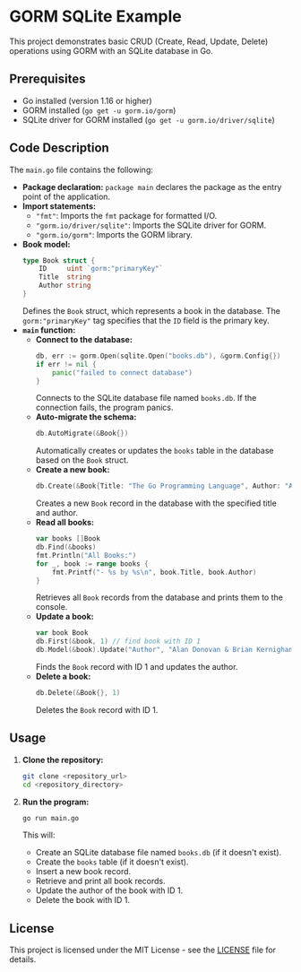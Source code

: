 # GORM SQLite Example

This project demonstrates basic CRUD (Create, Read, Update, Delete) operations using GORM with an SQLite database in Go.

## Prerequisites

*   Go installed (version 1.16 or higher)
*   GORM installed (`go get -u gorm.io/gorm`)
*   SQLite driver for GORM installed (`go get -u gorm.io/driver/sqlite`)

## Code Description

The `main.go` file contains the following:

*   **Package declaration:** `package main` declares the package as the entry point of the application.
*   **Import statements:**
    *   `"fmt"`: Imports the `fmt` package for formatted I/O.
    *   `"gorm.io/driver/sqlite"`: Imports the SQLite driver for GORM.
    *   `"gorm.io/gorm"`: Imports the GORM library.
*   **Book model:**
    ```go
    type Book struct {
        ID     uint `gorm:"primaryKey"`
        Title  string
        Author string
    }
    ```
    Defines the `Book` struct, which represents a book in the database. The `gorm:"primaryKey"` tag specifies that the `ID` field is the primary key.
*   **`main` function:**
    *   **Connect to the database:**
        ```go
        db, err := gorm.Open(sqlite.Open("books.db"), &gorm.Config{})
        if err != nil {
            panic("failed to connect database")
        }
        ```
        Connects to the SQLite database file named `books.db`. If the connection fails, the program panics.
    *   **Auto-migrate the schema:**
        ```go
        db.AutoMigrate(&Book{})
        ```
        Automatically creates or updates the `books` table in the database based on the `Book` struct.
    *   **Create a new book:**
        ```go
        db.Create(&Book{Title: "The Go Programming Language", Author: "Alan A. A. Donovan"})
        ```
        Creates a new `Book` record in the database with the specified title and author.
    *   **Read all books:**
        ```go
        var books []Book
        db.Find(&books)
        fmt.Println("All Books:")
        for _, book := range books {
            fmt.Printf("- %s by %s\n", book.Title, book.Author)
        }
        ```
        Retrieves all `Book` records from the database and prints them to the console.
    *   **Update a book:**
        ```go
        var book Book
        db.First(&book, 1) // find book with ID 1
        db.Model(&book).Update("Author", "Alan Donovan & Brian Kernighan")
        ```
        Finds the `Book` record with ID 1 and updates the author.
    *   **Delete a book:**
        ```go
        db.Delete(&Book{}, 1)
        ```
        Deletes the `Book` record with ID 1.

## Usage

1.  **Clone the repository:**

    ```bash
    git clone <repository_url>
    cd <repository_directory>
    ```

2.  **Run the program:**

    ```bash
    go run main.go
    ```

    This will:

    *   Create an SQLite database file named `books.db` (if it doesn't exist).
    *   Create the `books` table (if it doesn't exist).
    *   Insert a new book record.
    *   Retrieve and print all book records.
    *   Update the author of the book with ID 1.
    *   Delete the book with ID 1.

## License

This project is licensed under the MIT License - see the [LICENSE](LICENSE) file for details.
